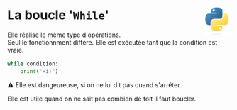 # **La boucle '`While`'**<a href="../../../"><img align="right" src="../../../assets/logo/Python-logo-notext.svg" alt="Python" height="64px"></a>
Elle réalise le même type d'opérations.  
Seul le fonctionnment diffère. Elle est exécutée tant que la condition est vraie.
```py
while condition:
    print("Hi!")
```
⚠️ Elle est dangeureuse, si on ne lui dit pas quand s'arrêter.

Elle est utile quand on ne sait pas combien de foit il faut boucler.